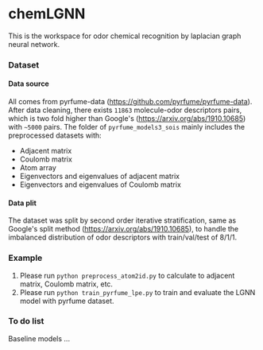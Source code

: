 # chemLGNN

This is the workspace for odor chemical recognition by laplacian graph neural network.

### Dataset
#### Data source
All comes from pyrfume-data (https://github.com/pyrfume/pyrfume-data). After data cleaning, there exists ```11863``` molecule-odor descriptors pairs, which is two fold higher than Google's (https://arxiv.org/abs/1910.10685) with ```~5000``` pairs. The folder of ```pyrfume_models3_sois``` mainly includes the preprocessed datasets with:
- Adjacent matrix
- Coulomb matrix
- Atom array
- Eigenvectors and eigenvalues of adjacent matrix
- Eigenvectors and eigenvalues of Coulomb matrix

#### Data plit
The dataset was split by second order iterative stratification, same as Google's split method (https://arxiv.org/abs/1910.10685), to handle the imbalanced distribution of odor descriptors with train/val/test of  8/1/1.

### Example
1. Please run ```python preprocess_atom2id.py``` to calculate to adjacent matrix, Coulomb matrix, etc.
2. Please run ```python train_pyrfume_lpe.py``` to train and evaluate the LGNN model with pyrfume dataset.

### To do list
Baseline models ...
